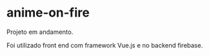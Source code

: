 # anime-on-fire
Projeto em andamento.

Foi utilizado front end com framework Vue.js e no backend firebase.
